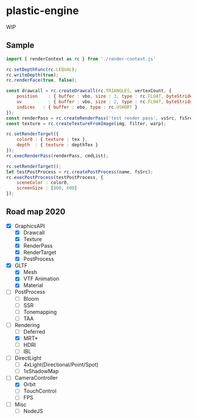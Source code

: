 # plastic-engine

WIP

## Sample

```js
import { renderContext as rc } from './render-context.js'

rc.setDepthFunc(rc.LEQUAL);
rc.writeDepth(true);
rc.renderFace(true, false);

const drawcall = rc.createDrawcall(rc.TRIANGLES, vertexCount, {
    position	: { buffer : vbo, size : 3, type : rc.FLOAT, byteStride : 20, byteOffset : 0 },
    uv		    : { buffer : vbo, size : 2, type : rc.FLOAT, byteStride : 20, byteOffset : 12 },
    indices	  : { buffer : ebo, type : rc.USHORT }
});
const renderPass = rc.createRenderPass('test render pass', vsSrc, fsSrc);
const texture = rc.createTextureFromImage(img, filter, warp);

rc.setRenderTarget({
    color0 : { texture : tex },
    depth  : { texture : depthTex }
});
rc.execRenderPass(renderPass, cmdList);

rc.setRenderTarget();
let testPostProcess = rc.createPostProcess(name, fsSrc);
rc.execPostProcess(testPostProcess, {
    sceneColor : color0,
    screenSize : [800, 600]
});
```

## Road map 2020

- [x] GraphicsAPI
  - [x] Drawcall
  - [x] Texture
  - [x] RenderPass
  - [x] RenderTarget
  - [x] PostProcess
- [x] GLTF
  - [x] Mesh
  - [x] VTF Animation
  - [x] Material
- [ ] PostProcess
  - [ ] Bloom
  - [ ] SSR
  - [ ] Tonemapping
  - [ ] TAA
- [ ] Rendering
  - [ ] Deferred
  - [x] MRT*
  - [ ] HDRI
  - [ ] IBL
- [ ] DirectLight
  - [ ] 4xLight(Directional/Point/Spot)
  - [ ] 1xShadowMap
- [ ] CameraController
  - [x] Orbit
  - [ ] TouchControl
  - [ ] FPS
- [ ] Misc
  - [ ] NodeJS
